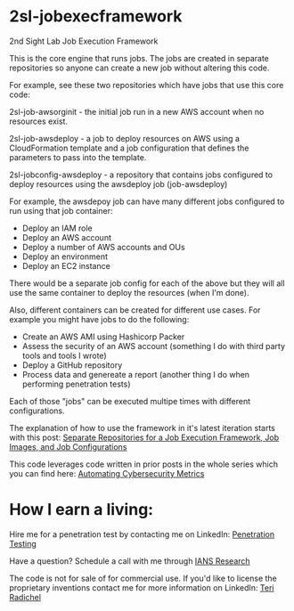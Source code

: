 # 2sl-jobexecframework
2nd Sight Lab Job Execution Framework

This is the core engine that runs jobs. The jobs are created in separate repositories so anyone can create a new job without altering this code.

For example, see these two repositories which have jobs that use this core code:

2sl-job-awsorginit - the initial job run in a new AWS account when no resources exist.

2sl-job-awsdeploy - a job to deploy resources on AWS using a CloudFormation template and a job configuration that defines the parameters to pass into the template.

2sl-jobconfig-awsdeploy - a repository that contains jobs configured to deploy resources using the awsdeploy job (job-awsdeploy)

For example, the awsdepoy job can have many different jobs configured to run using that job container:

- Deploy an IAM role
- Deploy an AWS account
- Deploy a number of AWS accounts and OUs
- Deploy an environment
- Deploy an EC2 instance

There would be a separate job config for each of the above but they will all use the same container to deploy the resources (when I'm done).

Also, different containers can be created for different use cases. For example you might have jobs to do the following:

- Create an AWS AMI using Hashicorp Packer
- Assess the security of an AWS account (something I do with third party tools and tools I wrote)
- Deploy a GitHub repository
- Process data and genereate a report (another thing I do when performing penetration tests)
  
Each of those "jobs" can be executed multipe times with different configurations.

The explanation of how to use the framework in it's latest iteration starts with this post:
[Separate Repositories for a Job Execution Framework, Job Images, and Job Configurations](https://medium.com/cloud-security/separate-repositories-for-a-job-execution-framework-job-images-and-job-configurations-77913e1c968d)

This code leverages code written in prior posts in the whole series which you can find here:
[Automating Cybersecurity Metrics](https://medium.com/cloud-security/automating-cybersecurity-metrics-890dfabb6198)

# How I earn a living:

Hire me for a penetration test by contacting me on LinkedIn: [Penetration Testing](https://2ndsightlab.com/cloud-penetration-testing.html)

Have a question? 
Schedule a call with me through [IANS Research](https://www.iansresearch.com/)

The code is not for sale of for commercial use. If you'd like to license
the proprietary inventions contact me for more information on LinkedIn: [Teri Radichel](https://linkedin.com/in/teriradichel)
